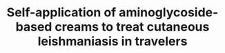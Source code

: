 ---
title: "Self-application of aminoglycoside-based creams to treat cutaneous leishmaniasis in travelers"
journal: "PLoS Negl Trop Dis"
year: 2023
volume: 138
DOI: 10.1371/journal.pntd.0011492
pmid: 37561802
authors: 'Mouri O, Melenotte C, Guéry R, Cotteret C, Schweitzer-Chaput A, Perignon A, Thellier M, Bourrat E, Kaguelidou F, Siriez JY, Malvy D, Gangneux JP, Duvignaud A, Ravel C, Cisternino S, Ransom J, Caumes E, Lortholary O, Grogl M, Buffet P'
---